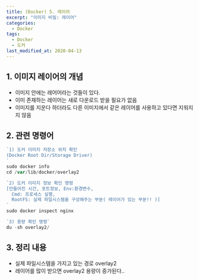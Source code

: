 ```yaml
---
title: (Docker) 5. 레이어
excerpt: "이미지 비밀: 레이어"
categories:
  - Docker
tags:
  - Docker
  - 도커
last_modified_at: 2020-04-13
---
```

## 1. 이미지 레이어의 개념
- 이미지 안에는 레어어라는 것들이 있다.
- 이미 존재하는 레이어는 새로 다운로드 받을 필요가 없음
- 이미지를 지운다 하더라도 다른 이미지에서 같은 레이어를 사용하고 있다면 지워지지 않음

## 2. 관련 명령어
~~~php
`1) 도커 이미지 저장소 위치 확인 
(Docker Root Dir/Storage Driver)
`
sudo docker info
cd /var/lib/docker/overlay2

`2) 도커 이미지 정보 확인 명령
[만들어진 시간, 포트정보, Env:환경변수, 
  Cmd: 프로세스 실행, 
  RootFS: 실제 파일시스템을 구성해주는 부분( 레이어가 있는 부분!! )]
`
sudo docker inspect nginx

`3) 용량 확인 명령`
du -sh overlay2/

~~~

## 3. 정리 내용
- 실제 파일시스템을 가지고 있는 경로 overlay2
- 레이어를 많이 받으면 overlay2 용량이 증가된다..
